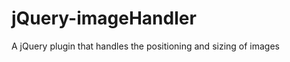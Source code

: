 jQuery-imageHandler
===================

A jQuery plugin that handles the positioning and sizing of images
